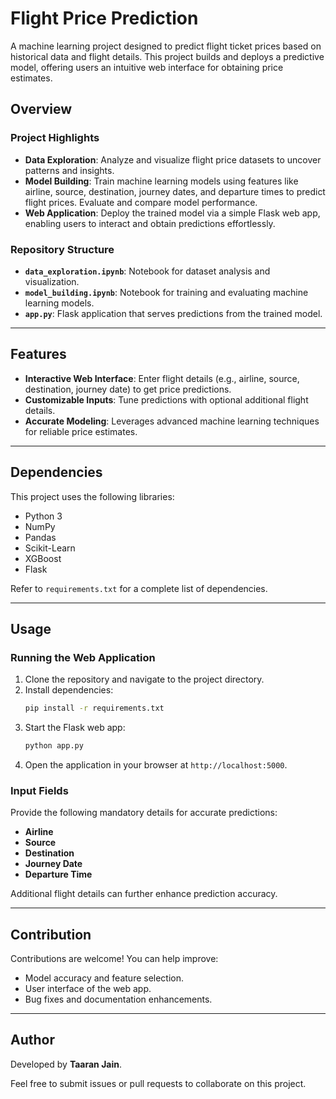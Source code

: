 
# Flight Price Prediction

A machine learning project designed to predict flight ticket prices based on historical data and flight details. This project builds and deploys a predictive model, offering users an intuitive web interface for obtaining price estimates.

## Overview

### Project Highlights
- **Data Exploration**: Analyze and visualize flight price datasets to uncover patterns and insights.  
- **Model Building**: Train machine learning models using features like airline, source, destination, journey dates, and departure times to predict flight prices. Evaluate and compare model performance.  
- **Web Application**: Deploy the trained model via a simple Flask web app, enabling users to interact and obtain predictions effortlessly.

### Repository Structure
- **`data_exploration.ipynb`**: Notebook for dataset analysis and visualization.  
- **`model_building.ipynb`**: Notebook for training and evaluating machine learning models.  
- **`app.py`**: Flask application that serves predictions from the trained model.  

---

## Features
- **Interactive Web Interface**: Enter flight details (e.g., airline, source, destination, journey date) to get price predictions.  
- **Customizable Inputs**: Tune predictions with optional additional flight details.  
- **Accurate Modeling**: Leverages advanced machine learning techniques for reliable price estimates.  

---

## Dependencies

This project uses the following libraries:  
- Python 3  
- NumPy  
- Pandas  
- Scikit-Learn  
- XGBoost  
- Flask  

Refer to `requirements.txt` for a complete list of dependencies.  

---

## Usage

### Running the Web Application
1. Clone the repository and navigate to the project directory.  
2. Install dependencies:  
   ```bash
   pip install -r requirements.txt
   ```
3. Start the Flask web app:  
   ```bash
   python app.py
   ```
4. Open the application in your browser at `http://localhost:5000`.

### Input Fields
Provide the following mandatory details for accurate predictions:  
- **Airline**  
- **Source**  
- **Destination**  
- **Journey Date**  
- **Departure Time**  

Additional flight details can further enhance prediction accuracy.

---

## Contribution

Contributions are welcome! You can help improve:  
- Model accuracy and feature selection.  
- User interface of the web app.  
- Bug fixes and documentation enhancements.  

---

## Author
Developed by **Taaran Jain**.  

Feel free to submit issues or pull requests to collaborate on this project.
